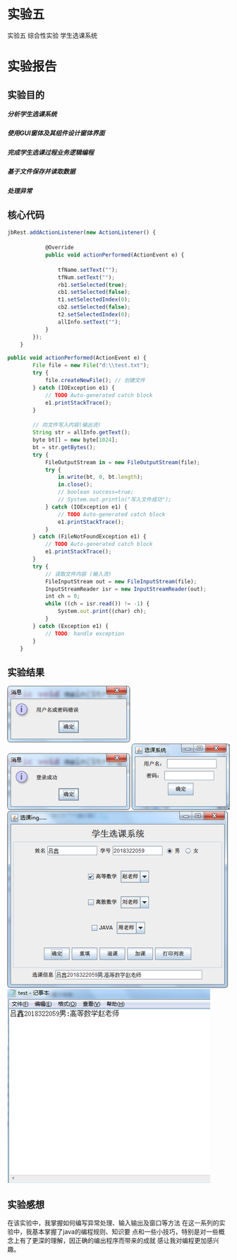 # 实验五
实验五 综合性实验 学生选课系统
# 实验报告
## 实验目的
##### 分析学生选课系统
##### 使用GUI窗体及其组件设计窗体界面
##### 完成学生选课过程业务逻辑编程
##### 基于文件保存并读取数据
##### 处理异常
## 核心代码
```javascript
jbRest.addActionListener(new ActionListener() {

            @Override
            public void actionPerformed(ActionEvent e) {

                tfName.setText("");
                tfNum.setText("");
                rb1.setSelected(true);
                cb1.setSelected(false);
                t1.setSelectedIndex(0);
                cb2.setSelected(false);
                t2.setSelectedIndex(0);
                allInfo.setText("");
            }
        });
    }
```
```javascript
public void actionPerformed(ActionEvent e) {
		File file = new File("d:\\test.txt");  
        try {  
            file.createNewFile(); // 创建文件  
        } catch (IOException e1) {  
            // TODO Auto-generated catch block  
            e1.printStackTrace();  
        }  
  
        // 向文件写入内容(输出流)  
        String str = allInfo.getText();  
        byte bt[] = new byte[1024];  
        bt = str.getBytes();  
        try {  
            FileOutputStream in = new FileOutputStream(file);  
            try {  
                in.write(bt, 0, bt.length);  
                in.close();  
                // boolean success=true;  
                // System.out.println("写入文件成功");  
            } catch (IOException e1) {  
                // TODO Auto-generated catch block  
                e1.printStackTrace();  
            }  
        } catch (FileNotFoundException e1) {  
            // TODO Auto-generated catch block  
            e1.printStackTrace();  
        }  
        try {  
            // 读取文件内容 (输入流)  
            FileInputStream out = new FileInputStream(file);  
            InputStreamReader isr = new InputStreamReader(out);  
            int ch = 0;  
            while ((ch = isr.read()) != -1) {  
                System.out.print((char) ch);  
            }  
        } catch (Exception e1) {  
            // TODO: handle exception  
        }  
    }  
```
## 实验结果
![image](https://github.com/LvvvXinnn/A-/blob/master/images/%E5%BE%AE%E4%BF%A1%E6%88%AA%E5%9B%BE_20191207112307.png)
![image](https://github.com/LvvvXinnn/A-/blob/master/images/%E5%BE%AE%E4%BF%A1%E6%88%AA%E5%9B%BE_20191207112318.png)
![image](https://github.com/LvvvXinnn/A-/blob/master/images/%E5%BE%AE%E4%BF%A1%E6%88%AA%E5%9B%BE_20191207112553.png)
![image](https://github.com/LvvvXinnn/A-/blob/master/images/%E5%BE%AE%E4%BF%A1%E6%88%AA%E5%9B%BE_20191207163011.png)
![image](https://github.com/LvvvXinnn/A-/blob/master/images/%E5%BE%AE%E4%BF%A1%E6%88%AA%E5%9B%BE_20191207163027.png)
## 实验感想
在该实验中，我掌握如何编写异常处理、输入输出及窗口等方法
在这一系列的实验中，我基本掌握了java的编程规则、知识要
点和一些小技巧，特别是对一些概念上有了更深的理解，因正确的编出程序而带来的成就
感让我对编程更加感兴趣。
